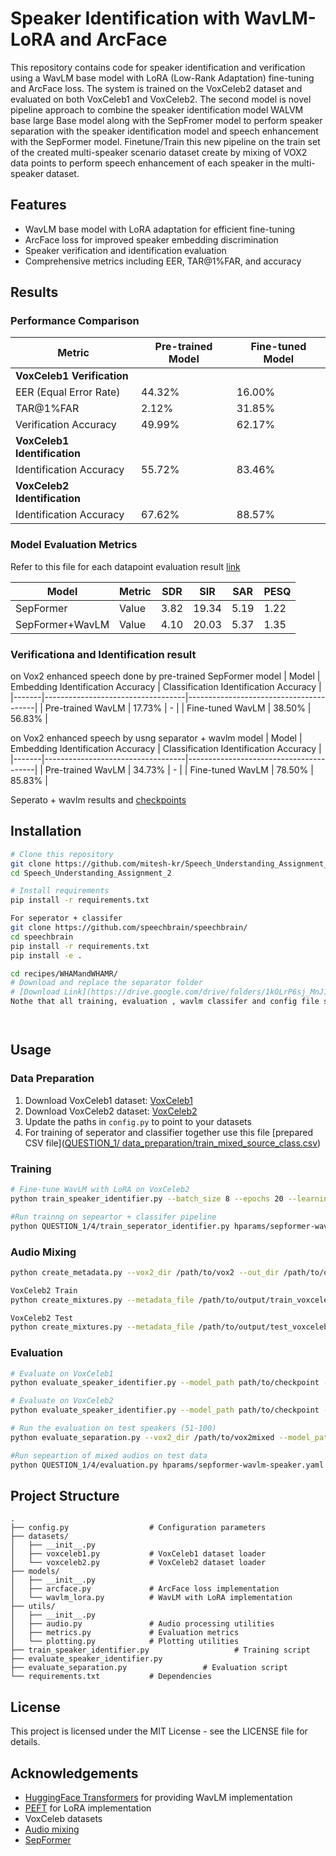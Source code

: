 # Speaker Identification with WavLM-LoRA and ArcFace

This repository contains code for speaker identification and verification using a WavLM base model with LoRA (Low-Rank Adaptation) fine-tuning and ArcFace loss. The system is trained on the VoxCeleb2 dataset and evaluated on both VoxCeleb1 and VoxCeleb2. The second model is novel pipeline approach to combine the speaker identification model WALVM base large Base model along with the SepFromer model to perform speaker separation with the speaker identification model and speech enhancement with the SepFormer model. Finetune/Train this new pipeline on the train set of the created multi-speaker scenario dataset create by mixing of VOX2 data points to perform speech enhancement of each speaker in the multi-speaker dataset. 
 

## Features

- WavLM base model with LoRA adaptation for efficient fine-tuning
- ArcFace loss for improved speaker embedding discrimination
- Speaker verification and identification evaluation
- Comprehensive metrics including EER, TAR@1%FAR, and accuracy

## Results

### Performance Comparison

| Metric | Pre-trained Model | Fine-tuned Model |
|--------|-------------------|------------------|
| **VoxCeleb1 Verification** |                   |                  |
| EER (Equal Error Rate) | 44.32% | 16.00% |
| TAR@1%FAR | 2.12% | 31.85% |
| Verification Accuracy | 49.99% | 62.17% |
| **VoxCeleb1 Identification** |                   |                  |
| Identification Accuracy | 55.72% | 83.46% |
| **VoxCeleb2 Identification** |                   |                  |
| Identification Accuracy | 67.62% | 88.57% |

### Model Evaluation Metrics
Refer to this file for each datapoint evaluation result [link](https://github.com/mitesh-kr/Speech_Understanding_Assignment_2/blob/02bfe36988f9582444c187b444f3fd3035f5fdc4/QUESTION_1/results/evaluation_test.csv)

| Model | Metric | SDR | SIR | SAR | PESQ |
|-------|--------|-----|-----|-----|------|
| SepFormer | Value | 3.82 | 19.34 | 5.19 | 1.22 |
| SepFormer+WavLM | Value | 4.10 | 20.03 | 5.37 | 1.35 |

### Verificationa and Identification result
on Vox2 enhanced speech done by pre-trained  SepFormer model
| Model | Embedding Identification Accuracy | Classification Identification Accuracy |
|-------|-----------------------------------|----------------------------------------|
| Pre-trained WavLM | 17.73% | - |
| Fine-tuned WavLM | 38.50% | 56.83% |

on Vox2 enhanced speech by usng separator + wavlm model
| Model | Embedding Identification Accuracy | Classification Identification Accuracy |
|-------|-----------------------------------|----------------------------------------|
| Pre-trained WavLM | 34.73% | - |
| Fine-tuned WavLM | 78.50% | 85.83% |

Seperato + wavlm results and [checkpoints](https://drive.google.com/drive/folders/1SU5g7ZxhD_uw4IVw4qLFKt2pv98XOsgk?usp=sharing)

## Installation

```bash
# Clone this repository
git clone https://github.com/mitesh-kr/Speech_Understanding_Assignment_2.git 
cd Speech_Understanding_Assignment_2

# Install requirements
pip install -r requirements.txt

For seperator + classifer
git clone https://github.com/speechbrain/speechbrain/
cd speechbrain
pip install -r requirements.txt
pip install -e .

cd recipes/WHAMandWHAMR/
# Download and replace the separator folder
# [Download Link](https://drive.google.com/drive/folders/1kOLrP6sj_MnJ1IKjxr9OxgVxOaMUhLXd?usp=sharing)
Nothe that all training, evaluation , wavlm classifer and config file should be in same directory.




```

## Usage

### Data Preparation

1. Download VoxCeleb1 dataset: [VoxCeleb1](https://www.robots.ox.ac.uk/~vgg/data/voxceleb/vox1.html)
2. Download VoxCeleb2 dataset: [VoxCeleb2](https://www.robots.ox.ac.uk/~vgg/data/voxceleb/vox2.html)
3. Update the paths in `config.py` to point to your datasets
4. For training of seperator and classifier together use this file [prepared CSV file]([QUESTION_1/ data_preparation/train_mixed_source_class.csv](https://github.com/mitesh-kr/Speech_Understanding_Assignment_2/blob/213946bb788c8de81cdb0d4c8caeffd0d59fc23e/QUESTION_1/%20data_preparation/train_mixed_source_class.csv))

### Training

```bash
# Fine-tune WavLM with LoRA on VoxCeleb2
python train_speaker_identifier.py --batch_size 8 --epochs 20 --learning_rate 1e-4

#Run trainng on sepeartor + classifer pipeline
python QUESTION_1/4/train_seperator_identifier.py hparams/sepformer-wavlm-speaker.yaml --data_folder /path/to/data --train_data /path/to/train.csv

```

### Audio Mixing


```bash
python create_metadata.py --vox2_dir /path/to/vox2 --out_dir /path/to/output

VoxCeleb2 Train
python create_mixtures.py --metadata_file /path/to/output/train_voxceleb2_metadata.csv --output_dir /path/to/train_mixtures --n_mix 1000

VoxCeleb2 Test
python create_mixtures.py --metadata_file /path/to/output/test_voxceleb2_metadata.csv --output_dir /path/to/test_mixtures --n_mix 500


```

### Evaluation

```bash
# Evaluate on VoxCeleb1
python evaluate_speaker_identifier.py --model_path path/to/checkpoint --dataset voxceleb1

# Evaluate on VoxCeleb2
python evaluate_speaker_identifier.py --model_path path/to/checkpoint --dataset voxceleb2

# Run the evaluation on test speakers (51-100)
python evaluate_separation.py --vox2_dir /path/to/vox2mixed --model_path checkpoints/best_model.pt --output_dir separation_results --num_mixtures 100 --train_eval test

#Run sepeartion of mixed audios on test data
python QUESTION_1/4/evaluation.py hparams/sepformer-wavlm-speaker.yaml --test_data /path/to/test.csv
```

## Project Structure

```
.
├── config.py                  # Configuration parameters
├── datasets/
│   ├── __init__.py
│   ├── voxceleb1.py           # VoxCeleb1 dataset loader
│   └── voxceleb2.py           # VoxCeleb2 dataset loader
├── models/
│   ├── __init__.py
│   ├── arcface.py             # ArcFace loss implementation
│   └── wavlm_lora.py          # WavLM with LoRA implementation
├── utils/
│   ├── __init__.py
│   ├── audio.py               # Audio processing utilities
│   ├── metrics.py             # Evaluation metrics
│   └── plotting.py            # Plotting utilities
├── train_speaker_identifier.py                   # Training script
├── evaluate_speaker_identifier.py
├── evaluate_separation.py                 # Evaluation script
└── requirements.txt           # Dependencies
```



## License

This project is licensed under the MIT License - see the LICENSE file for details.

## Acknowledgements

- [HuggingFace Transformers](https://github.com/huggingface/transformers) for providing WavLM implementation
- [PEFT](https://github.com/huggingface/peft) for LoRA implementation
- VoxCeleb datasets
- [Audio mixing](https://github.com/JorisCos/LibriMix/blob/master/generate_librimix.sh)
- [SepFormer](https://huggingface.co/speechbrain/sepformer-whamr)
